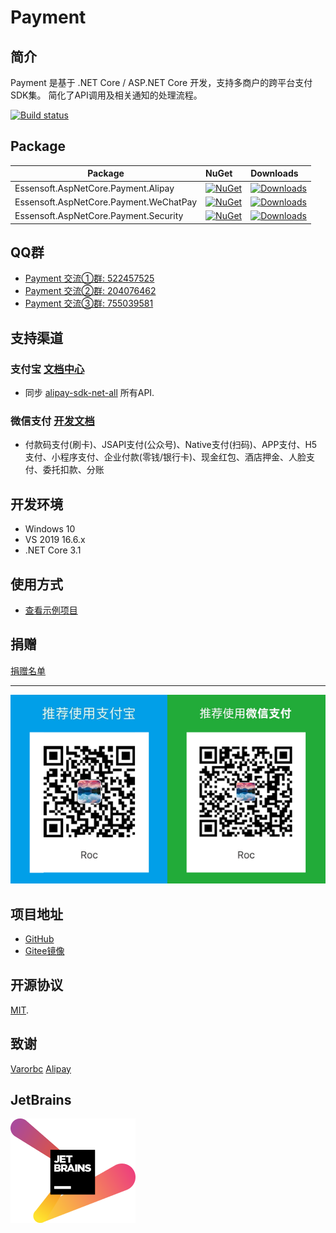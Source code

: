 # Payment

## 简介

Payment 是基于 .NET Core / ASP.NET Core 开发，支持多商户的跨平台支付SDK集。
简化了API调用及相关通知的处理流程。

[![Build status](https://dev.azure.com/essensoft/payment/_apis/build/status/payment-Dev-CI)](https://dev.azure.com/essensoft/payment/_build/latest?definitionId=18)

## Package

Package  | NuGet | Downloads
-------- | :---- | :-------- 
Essensoft.AspNetCore.Payment.Alipay | [![NuGet](https://img.shields.io/nuget/v/Essensoft.AspNetCore.Payment.Alipay?style=flat-square)](https://www.nuget.org/packages/Essensoft.AspNetCore.Payment.Alipay) | [![Downloads](https://img.shields.io/nuget/dt/Essensoft.AspNetCore.Payment.Alipay?style=flat-square)](https://www.nuget.org/packages/Essensoft.AspNetCore.Payment.Alipay)
Essensoft.AspNetCore.Payment.WeChatPay | [![NuGet](https://img.shields.io/nuget/v/Essensoft.AspNetCore.Payment.WeChatPay?style=flat-square)](https://www.nuget.org/packages/Essensoft.AspNetCore.Payment.WeChatPay) | [![Downloads](https://img.shields.io/nuget/dt/Essensoft.AspNetCore.Payment.WeChatPay?style=flat-square)](https://www.nuget.org/packages/Essensoft.AspNetCore.Payment.WeChatPay)
Essensoft.AspNetCore.Payment.Security | [![NuGet](https://img.shields.io/nuget/v/Essensoft.AspNetCore.Payment.Security?style=flat-square)](https://www.nuget.org/packages/Essensoft.AspNetCore.Payment.Security) | [![Downloads](https://img.shields.io/nuget/dt/Essensoft.AspNetCore.Payment.Security?style=flat-square)](https://www.nuget.org/packages/Essensoft.AspNetCore.Payment.Security)

## QQ群

- [Payment 交流①群: 522457525](https://shang.qq.com/wpa/qunwpa?idkey=aac56c8f02f54893267d3ac90787c1794a7687f3c31a923812a36b67c4ee6271)
- [Payment 交流②群: 204076462](https://shang.qq.com/wpa/qunwpa?idkey=a77c990f2a8fca61f7eaf87ad34eae1a4ac4ebb98968a2602514dfba0c23c108)
- [Payment 交流③群: 755039581](https://shang.qq.com/wpa/qunwpa?idkey=ef1dcf99efe9fe2cbb596ec743daa748f9296c1206bd19c64090ffe35a5e0ff9)

## 支持渠道

### 支付宝 [文档中心](https://docs.open.alipay.com/catalog)

* 同步 [alipay-sdk-net-all](https://github.com/alipay/alipay-sdk-net-all) 所有API.

### 微信支付 [开发文档](https://pay.weixin.qq.com/wiki/doc/api/index.html)

* 付款码支付(刷卡)、JSAPI支付(公众号)、Native支付(扫码)、APP支付、H5支付、小程序支付、企业付款(零钱/银行卡)、现金红包、酒店押金、人脸支付、委托扣款、分账

## 开发环境
* Windows 10
* VS 2019 16.6.x
* .NET Core 3.1

## 使用方式

* [查看示例项目](samples/WebApplicationSample)

## 捐赠

[捐赠名单](FUNDING.md)

---

![QrCode](img/payment-qrcode.png)

## 项目地址

- [GitHub](https://github.com/essensoft/payment)
- [Gitee镜像](https://gitee.com/essensoft/payment)

## 开源协议

[MIT](LICENSE).

## 致谢

[Varorbc](https://github.com/Varorbc)
[Alipay](https://github.com/alipay)

## JetBrains

[![JetBrains](img/jetbrains.png)](https://www.jetbrains.com/?from=payment)
